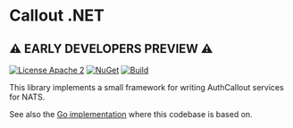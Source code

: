 # Callout .NET

## ⚠️ EARLY DEVELOPERS PREVIEW ⚠️

[![License Apache 2](https://img.shields.io/badge/License-Apache2-blue.svg)](https://www.apache.org/licenses/LICENSE-2.0)
[![NuGet](https://img.shields.io/nuget/v/Synadia.AuthCallout.svg?cacheSeconds=3600)](https://www.nuget.org/packages/Synadia.AuthCallout)
[![Build](https://github.com/synadia-io/callout.net/actions/workflows/test.yml/badge.svg?branch=main)](https://github.com/synadia-io/callout.net/actions/workflows/test.yml?query=branch%3Amain)

This library implements a small framework for writing AuthCallout services for NATS.

See also the [Go implementation](https://github.com/synadia-io/callout.go) where this codebase is based on.
